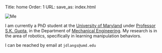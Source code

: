 Title: home
Order: 1
URL: 
save_as: index.html

![Me]({filename}/images/headshot_small.jpg)

I am currently a PhD student at the [University of Maryland](http://www.umd.edu)
under [Professor S.K.  Gupta](http://terpconnect.umd.edu/~skgupta), in the
Department of [Mechanical Engineering](http://www.enme.umd.edu). My research is
in the area of robotics, specifically in learning manipulation behaviors.

I can be reached by email at `jdlangs`<code>&#64;</code>`umd`<code>&#46;</code>`edu`
